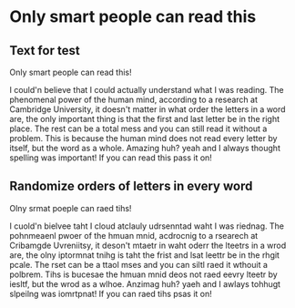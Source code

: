 # Only smart people can read this

## Text for test
Only smart people can read this!

I could'n believe that I could actually understand what I was reading. The phenomenal power of the human mind, according to a research at Cambridge University, it doesn't matter in what order the letters in a word are, the only important thing is that the first and last letter be in the right place. The rest can be a total mess and you can still read it without a problem. This is because the human mind does not read every letter by itself, but the word as a whole. Amazing huh? yeah and I always thought spelling was important! If you can read this pass it on!

## Randomize orders of letters in every word
Olny srmat poeple can raed tihs!

I cuold'n bielvee taht I cloud atclauly udrsenntad waht I was riednag. The pohnmeaenl pwoer of the hmuan mnid, acdrocnig to a rsearech at Cribamgde Uvreniitsy, it deson't mtaetr in waht oderr the lteetrs in a wrod are, the olny iptormnat tnihg is taht the frist and lsat leettr be in the rhgit pcale. The rset can be a ttaol mses and you can siltl raed it wthouit a polbrem. Tihs is bucesae the hmuan mnid deos not raed eevry lteetr by iesltf, but the wrod as a wlhoe. Anzimag huh? yaeh and I awlays tohhugt slpeilng was iomrtpnat! If you can raed tihs psas it on!
